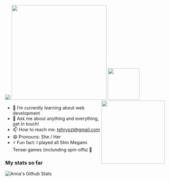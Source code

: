 
<img src="https://media.rawg.io/media/games/be9/be91ffd68268a5514b119a62170686be.jpg"/>
<img src="https://i.imgur.com/kDndQ6I.jpg" width="300" /> <img src="https://static.wikia.nocookie.net/megamitensei/images/5/58/TatsuyaISSmile.png/revision/latest?cb=20140209175141" width="100" />


<img align="right" src="https://static.wikia.nocookie.net/megamitensei/images/b/b9/MayaISteenhappy.png/revision/latest?cb=20140209181656" width="200" />

- 🌱 I’m currently learning about web development
- 💬 Ask me about anything and everything, get in touch!
- 📫 How to reach me: <a>tehryszt@gmail.com</a>
- 😄 Pronouns: She / Her
- ⚡ Fun fact: I played all Shin Megami Tensei games (inclunding spin-offs) 🎣

### My stats so far
<img alt="Anna's Github Stats" src="https://github-readme-stats.vercel.app/api?username=tehrysz&&show_icons=true&title_color=0e0e0e&icon_color=0e0e0e&text_color=0e0e0e&bg_color=e0e0e0" />
